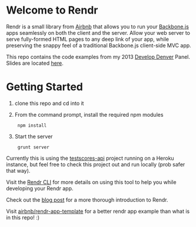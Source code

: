 # Welcome to Rendr

Rendr is a small library from [Airbnb](https://www.airbnb.com) that allows you to run your [Backbone.js](http://backbonejs.org/) apps seamlessly on both the client and the server. Allow your web server to serve fully-formed HTML pages to any deep link of your app, while preserving the snappy feel of a traditional Backbone.js client-side MVC app.

This repo contains the code examples from my 2013 [Develop Denver](http://www.developdenver.org) Panel. Slides are located [here](http://www.slideshare.net/technicolorenvy/dvlpdnver2013).

# Getting Started

1. clone this repo and cd into it
2. From the command prompt, install the required npm modules

        npm install

3. Start the server

        grunt server
        
Currently this is using the [testscores-api](https://github.com/technicolorenvy/testscores-api) project running on a Heroku instance, but feel free to check this project out and run locally (prob safer that way).

Visit the [Rendr CLI](https://github.com/technicolorenvy/rendr-cli) for more details on using this tool to help you while developing your Rendr app.

Check out the [blog post](http://nerds.airbnb.com/weve-launched-our-first-nodejs-app-to-product) for a more thorough introduction to Rendr.

Visit [airbnb/rendr-app-template](https://github.com/airbnb/rendr-app-template) for a better rendr app example than what is in this repo! :)




